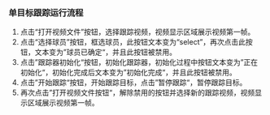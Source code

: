 ### 单目标跟踪运行流程
1. 点击“打开视频文件”按钮，选择跟踪视频，视频显示区域展示视频第一帧。
2. 点击“选择球员”按钮，框选球员，此按钮文本变为“select”，再次点击此按钮，文本变为”球员已确定“，并且此按钮被禁用。
3. 点击”跟踪器初始化“按钮，初始化跟踪器，初始化过程中按钮文本变为”正在初始化“，初始化完成后文本变为”初始化完成“，并且此按钮被禁用。
4. 点击”开始跟踪“按钮，开始跟踪目标，点击”暂停跟踪“，暂停跟踪目标。
5. 再次点击”打开视频文件按钮“，解除禁用的按钮并选择新的跟踪视频，视频显示区域展示视频第一帧。